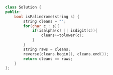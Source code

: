 <!--
 * @Author: your name
 * @Date: 2020-11-26 11:56:28
 * @LastEditTime: 2020-11-26 11:56:37
 * @LastEditors: Please set LastEditors
 * @Description: In User Settings Edit
 * @FilePath: /projects/leetcode/125. 验证回文串.md
-->
```c++
class Solution {
public:
    bool isPalindrome(string s) {
        string cleans = "";
        for(char c : s){
            if(isalpha(c) || isdigit(c)){
                cleans+=tolower(c);
            }
        }
        string raws = cleans;
        reverse(cleans.begin(), cleans.end());
        return cleans == raws;
    }
};
```